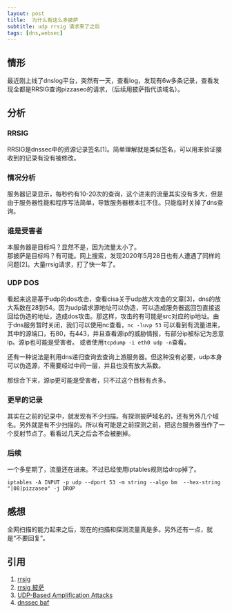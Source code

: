```yaml
---
layout: post
title:  为什么有这么多披萨
subtitle: udp rrsig 请求来了之后
tags: [dns,websec]
---
```


## 情形
最近刚上线了dnslog平台，突然有一天，查看log，发现有6w多条记录，查看发现全都是RRSIG查询pizzaseo的请求，（后续用披萨指代该域名）。

## 分析
### RRSIG
RRSIG是dnssec中的资源记录签名[1]。简单理解就是类似签名，可以用来验证接收到的记录有没有被修改。

### 情况分析
服务器记录显示，每秒约有10-20次的查询，这个进来的流量其实没有多大，但是由于服务器性能和程序写法简单，导致服务器根本扛不住。只能临时关掉了dns查询。  

### 谁是受害者
本服务器是目标吗？显然不是，因为流量太小了。  
那披萨是目标吗？有可能。网上搜索，发现2020年5月28日也有人遭遇了同样的问题[2]。大量rrsig请求，打了快一年了。

### UDP DOS
看起来这是基于udp的dos攻击，查看cisa关于udp放大攻击的文章[3]，dns的放大系数在28到54。因为udp请求源地址可以伪造，可以造成服务器返回包直接返回给伪造的地址，造成dos攻击。那这样，攻击的有可能是src对应的ip地址。由于dns服务暂时关闭，我们可以使用nc查看，`nc -luvp 53` 可以看到有流量进来，其中的源端口，有80，有443，并且查看源ip的威胁情报，有部分ip被标记为恶意ip。源ip也可能是受害者。
或者使用`tcpdump -i eth0 udp -n`查看。

还有一种说法是利用dns递归查询去查询上游服务器。但这种没有必要，udp本身可以伪造源，不需要经过中间一层，并且也没有放大系数。  

那综合下来，源ip更可能是受害者，只不过这个目标有点多。

### 更早的记录
其实在之前的记录中，就发现有不少扫描。有探测披萨域名的，还有另外几个域名。另外就是有不少扫描的。所以有可能是之前探测之前，把这台服务器当作了一个反射节点了。看看过几天之后会不会被删掉。


### 后续
一个多星期了，流量还在进来。不过已经使用iptables规则给drop掉了。
```shell
iptables -A INPUT -p udp --dport 53 -m string --algo bm  --hex-string "|08|pizzaseo" -j DROP
```

## 感想
全网扫描的能力起来之后，现在的扫描和探测流量真是多。另外还有一点，就是“不要回复”。




## 引用
1. [rrsig](https://access.redhat.com/documentation/zh-cn/red_hat_enterprise_linux/7/html/security_guide/sec-securing_dns_traffic_with_dnssec)
2. [rrsig 披萨](https://www.linuxquestions.org/questions/linux-newbie-8/there-are-many-query-this-website-on-my-dns-server-4175676097/)
3. [UDP-Based Amplification Attacks](https://us-cert.cisa.gov/ncas/alerts/TA14-017A)
4. [dnssec baf](https://www.akamai.com/uk/en/multimedia/documents/state-of-the-internet/dnssec-amplification-ddos-security-bulletin.pdf)
